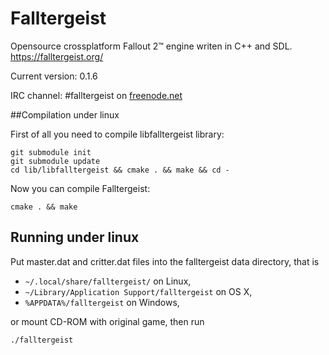 Falltergeist
============

Opensource crossplatform Fallout 2™ engine writen in C++ and SDL.
https://falltergeist.org/

Current version: 0.1.6

IRC channel: #falltergeist on [freenode.net](http://webchat.freenode.net/?channels=falltergeist)


##Compilation under linux

First of all you need to compile libfalltergeist library:

```
git submodule init
git submodule update
cd lib/libfalltergeist && cmake . && make && cd -

```

Now you can compile Falltergeist:

```
cmake . && make
```

## Running under linux

Put master.dat and critter.dat files into the falltergeist data directory, that is

* `~/.local/share/falltergeist/` on Linux,
*  `~/Library/Application Support/falltergeist` on OS X,
* `%APPDATA%/falltergeist` on Windows,

or mount CD-ROM with original game, then run

```
./falltergeist
```
